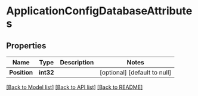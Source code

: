 # ApplicationConfigDatabaseAttributes

## Properties
Name | Type | Description | Notes
------------ | ------------- | ------------- | -------------
**Position** | **int32** |  | [optional] [default to null]

[[Back to Model list]](../README.md#documentation-for-models) [[Back to API list]](../README.md#documentation-for-api-endpoints) [[Back to README]](../README.md)

